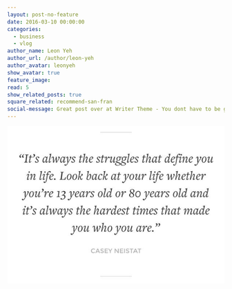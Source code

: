 ```yaml
---
layout: post-no-feature
date: 2016-03-10 00:00:00
categories:
  - business
  - vlog
author_name: Leon Yeh
author_url: /author/leon-yeh
author_avatar: leonyeh
show_avatar: true
feature_image:
read: 5
show_related_posts: true
square_related: recommend-san-fran
social-message: Great post over at Writer Theme - You dont have to be great to get started
---
```



![](/uploads/versions/neistat---x----600-436x---.jpg)